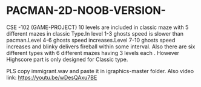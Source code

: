 # PACMAN-2D-NOOB-VERSION-
CSE -102 (GAME-PROJECT)
10 levels are included in classic maze with 5 different mazes in classic Type.In level 1-3 ghosts speed is slower than pacman.Level 4-6 ghosts speed increases.Level 7-10 ghosts speed increases and blinky delivers fireball within some interval.
Also there are six different types with 6 different mazes having 3 levels each .
However Highscore part is only designed for Classic type.

PLS copy immigrant.wav and paste it in igraphics-master folder.
Also video link: https://youtu.be/wDesQAxu7BE
